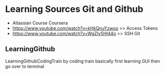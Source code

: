 # Learning Sources Git and Github

- Atlassian Course Coursera
- https://www.youtube.com/watch?v=kHkQnuYzwoo >> Access Tokens
- https://www.youtube.com/watch?v=WgZIv5HI44o >> SSH Git


## LearningGithub
LearningGithubCodingTrain
  by coding train basically first learning GUI then go over to terminal
